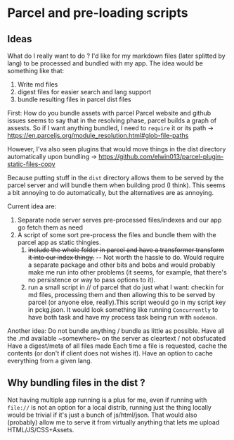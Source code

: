 # Parcel and pre-loading scripts
## Ideas
What do I really want to do ?
I'd like for my  markdown files (later splitted by lang) to be processed and bundled with my app.
The idea would be something like that:

1. Write md files
2. digest files for easier search and lang support
3. bundle resulting files in parcel dist files

First: How do you bundle assets with parcel
Parcel website and github issues seems to say that in the resolving phase, parcel builds a graph of assests. So if I want anything bundled, I need to `require` it or its path -> https://en.parceljs.org/module_resolution.html#glob-file-paths

However, I'va also seen plugins that would move things in the dist directory automatically upon bundling -> https://github.com/elwin013/parcel-plugin-static-files-copy

Because putting stuff in the `dist` directory allows them to be served by the parcel server and will bundle them when building prod (I think). This seems a bit annoying to do automatically, but the alternatives are as annoying.

Current idea are:
1. Separate node server serves pre-processed files/indexes and our app go fetch them as need
2. A script of some sort pre-process the files and bundle them with the parcel app as static thingies.
    1. ~~include the whole folder in parcel and have a transformer transform it into our index thingy.~~ -- Not worth the hassle to do. Would require a separate package and other bits and bobs and would probably make me run into other problems (it seems, for example, that there's no persistence or way to pass options to it).
    2. run a small script in // of parcel that do just what I want: checkin for md files, processing them and then allowing this to be served by parcel (or anyone else, really).This script weould go in my script key in pckg.json. It would look something like running `Concurrently` to have both task and have my process task being run with `nodemon`.

Another idea:
Do not bundle anything / bundle as little as possible.
Have all the .md available ~somewhere~ on the server as cleartext / not obsfucated
Have a digest/meta of all files made
Each time a file is requested, cache the contents (or don't if client does not wishes it).
Have an option to cache everything from a given lang.

## Why bundling files in the dist ?
Not having multiple app running is a plus for me, even if running with `file://` is not an option for a local distrib, running just the thing locally would be trivial if it's just a bunch of js/html/json. That would also (probably) allow me to serve it from virtually anything that lets me upload HTML/JS/CSS+Assets.